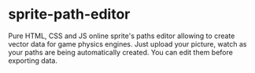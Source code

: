 # sprite-path-editor
Pure HTML, CSS and JS online sprite's paths editor allowing to create vector data for game physics engines. Just upload your picture, watch as your paths are being automatically created. You can edit them before exporting data.
